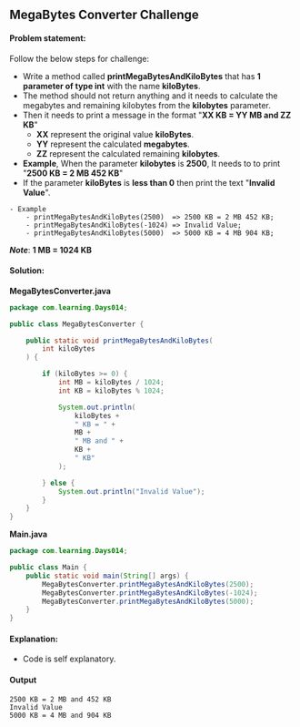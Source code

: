 MegaBytes Converter Challenge
--

#### Problem statement:
Follow the below steps for challenge:

- Write a method called **printMegaBytesAndKiloBytes** that has **1 parameter of type int** with the name **kiloBytes**.
- The method should not return anything and it needs to calculate the megabytes and remaining kilobytes from the **kilobytes** parameter.
- Then it needs to print a message in the format "**XX KB = YY MB and ZZ KB**"
    - **XX** represent the original value **kiloBytes**.
    - **YY** represent the calculated **megabytes**.
    - **ZZ** represent the calculated remaining **kilobytes**.
- **Example**, When the parameter **kilobytes** is **2500**, It needs to to print "**2500 KB = 2 MB 452 KB**"
- If the parameter **kiloBytes** is **less than 0** then print the text "**Invalid Value**".
```
- Example
    - printMegaBytesAndKiloBytes(2500) 	=> 2500 KB = 2 MB 452 KB;
    - printMegaBytesAndKiloBytes(-1024)	=> Invalid Value;
    - printMegaBytesAndKiloBytes(5000) 	=> 5000 KB = 4 MB 904 KB;
```

_**Note**_: **1 MB = 1024 KB**


#### Solution:
**MegaBytesConverter.java**
```java
package com.learning.Days014;

public class MegaBytesConverter {

    public static void printMegaBytesAndKiloBytes(
        int kiloBytes
    ) {

        if (kiloBytes >= 0) {
            int MB = kiloBytes / 1024;
            int KB = kiloBytes % 1024;

            System.out.println(
                kiloBytes +
                " KB = " +
                MB +
                " MB and " +
                KB +
                " KB"
            );

        } else {
            System.out.println("Invalid Value");
        }
    }
}
```
**Main.java**
```java
package com.learning.Days014;

public class Main {
    public static void main(String[] args) {
        MegaBytesConverter.printMegaBytesAndKiloBytes(2500);
        MegaBytesConverter.printMegaBytesAndKiloBytes(-1024);
        MegaBytesConverter.printMegaBytesAndKiloBytes(5000);
    }
}
```

#### Explanation:

- Code is self explanatory.
 
 #### Output
 ```    
2500 KB = 2 MB and 452 KB
Invalid Value
5000 KB = 4 MB and 904 KB
```